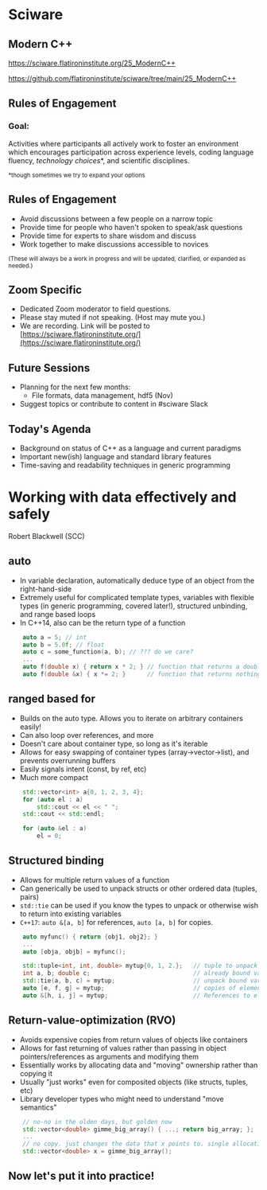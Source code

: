 # Sciware

## Modern C++

https://sciware.flatironinstitute.org/25_ModernC++

https://github.com/flatironinstitute/sciware/tree/main/25_ModernC++


## Rules of Engagement

### Goal:

Activities where participants all actively work to foster an environment which encourages participation across experience levels, coding language fluency, *technology choices*\*, and scientific disciplines.

<small>\*though sometimes we try to expand your options</small>


## Rules of Engagement

- Avoid discussions between a few people on a narrow topic
- Provide time for people who haven't spoken to speak/ask questions
- Provide time for experts to share wisdom and discuss
- Work together to make discussions accessible to novices

<small>
(These will always be a work in progress and will be updated, clarified, or expanded as needed.)
</small>


## Zoom Specific

- Dedicated Zoom moderator to field questions.
- Please stay muted if not speaking. (Host may mute you.)
- We are recording. Link will be posted to [https://sciware.flatironinstitute.org/](https://sciware.flatironinstitute.org/)


## Future Sessions

- Planning for the next few months:
   - File formats, data management, hdf5 (Nov)
- Suggest topics or contribute to content in #sciware Slack


## Today's Agenda

- Background on status of C++ as a language and current paradigms
- Important new(ish) language and standard library features
- Time-saving and readability techniques in generic programming



# Working with data effectively and safely

Robert Blackwell (SCC)


## auto

* In variable declaration, automatically deduce type of an object from the right-hand-side
* Extremely useful for complicated template types, variables with flexible types (in generic
  programming, covered later!), structured unbinding, and range based loops
* In C++14, also can be the return type of a function

```c++
    auto a = 5; // int
    auto b = 5.0f; // float
    auto c = some_function(a, b); // ??? do we care?
    ...
    auto f(double x) { return x * 2; } // function that returns a double in c++14 and later
    auto f(double &x) { x *= 2; }      // function that returns nothing in c++14, but modifies x
```


## ranged based for

* Builds on the auto type. Allows you to iterate on arbitrary containers easily!
* Can also loop over references, and more
* Doesn't care about container type, so long as it's iterable
* Allows for easy swapping of container types (array->vector->list), and prevents overrunning buffers
* Easily signals intent (const, by ref, etc)
* Much more compact

```c++
    std::vector<int> a{0, 1, 2, 3, 4};
    for (auto el : a)
        std::cout << el << " ";
    std::cout << std::endl;

    for (auto &el : a)
        el = 0;
```


## Structured binding

* Allows for multiple return values of a function
* Can generically be used to unpack structs or other ordered data (tuples, pairs)
* `std::tie` can be used if you know the types to unpack or otherwise wish to return into
  existing variables
* `C++17`: `auto &[a, b]` for references, `auto [a, b]` for copies.

```c++
    auto myfunc() { return {obj1, obj2}; }
    ...
    auto [obja, objb] = myfunc();

    std::tuple<int, int, double> mytup{0, 1, 2.};   // tuple to unpack
    int a, b; double c;                             // already bound variables
    std::tie(a, b, c) = mytup;                      // unpack bound variables into copies
    auto [e, f, g] = mytup;                         // copies of elements
    auto &[h, i, j] = mytup;                        // References to elements in mytup
```


## Return-value-optimization (RVO)

* Avoids expensive copies from return values of objects like containers
* Allows for fast returning of values rather than passing in object pointers/references as
  arguments and modifying them
* Essentially works by allocating data and "moving" ownership rather than copying it
* Usually "just works" even for composited objects (like structs, tuples, etc)
* Library developer types who might need to understand "move semantics"

```c++
    // no-no in the olden days, but golden now
    std::vector<double> gimme_big_array() { ...; return big_array; };
    ...
    // no copy. just changes the data that x points to. single allocation and no copy.
    std::vector<double> x = gimme_big_array();
```


## Now let's put it into practice!
